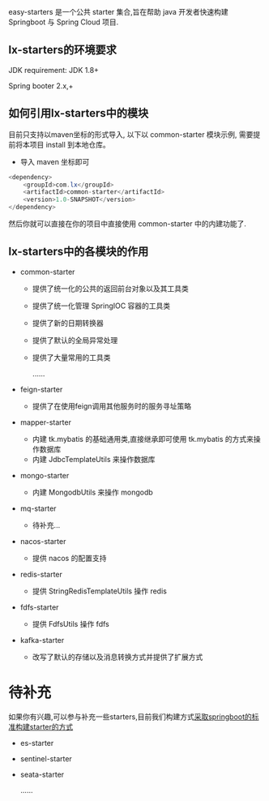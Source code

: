 easy-starters 是一个公共 starter 集合,旨在帮助 java 开发者快速构建 Springboot 与 Spring Cloud 项目.

## lx-starters的环境要求

JDK requirement: JDK 1.8+

Spring booter 2.x,+



## 如何引用lx-starters中的模块

目前只支持以maven坐标的形式导入, 以下以 common-starter 模块示例, 需要提前将本项目 install 到本地仓库。

* 导入 maven 坐标即可

```java
<dependency>
    <groupId>com.lx</groupId>
    <artifactId>common-starter</artifactId>
    <version>1.0-SNAPSHOT</version>
</dependency>
```

然后你就可以直接在你的项目中直接使用 common-starter 中的内建功能了.

## lx-starters中的各模块的作用

* common-starter

    * 提供了统一化的公共的返回前台对象以及其工具类

    * 提供了统一化管理 SpringIOC 容器的工具类

    * 提供了新的日期转换器

    * 提供了默认的全局异常处理

    * 提供了大量常用的工具类

      ......

* feign-starter

    * 提供了在使用feign调用其他服务时的服务寻址策略

* mapper-starter

    * 内建 tk.mybatis 的基础通用类,直接继承即可使用 tk.mybatis 的方式来操作数据库
    * 内建 JdbcTemplateUtils 来操作数据库

* mongo-starter

    * 内建 MongodbUtils 来操作 mongodb

* mq-starter

    * 待补充...

* nacos-starter

    * 提供 nacos 的配置支持

* redis-starter

    * 提供 StringRedisTemplateUtils 操作 redis
  
* fdfs-starter

    * 提供 FdfsUtils 操作 fdfs

* kafka-starter

  * 改写了默认的存储以及消息转换方式并提供了扩展方式

# 待补充

如果你有兴趣,可以参与补充一些starters,目前我们构建方式[采取springboot的标准构建starter的方式](https://docs.spring.io/spring-boot/docs/current/reference/html/features.html#features.developing-auto-configuration.custom-starter)

* es-starter

* sentinel-starter

* seata-starter

  ......
